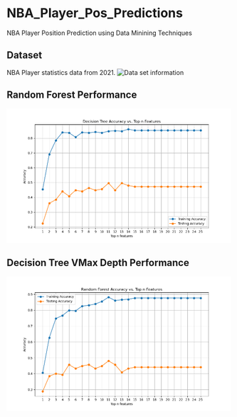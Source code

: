# NBA_Player_Pos_Predictions
NBA Player Position Prediction using Data Minining Techniques

## Dataset
NBA Player statistics data from 2021.
![Data set information](http://url/to/img.png)

## Random Forest Performance
![Random Forest Performance (Tree Accuracy vs Top n Features) ](https://github.com/agx01/NBA_Player_Pos_Predictions/blob/main/DecisionTreeAccuracyVmaxDepth.png)

## Decision Tree VMax Depth Performance
![Decision Tree VMax Depth Performance (Random Forest Accuracy vs Top n features)](https://github.com/agx01/NBA_Player_Pos_Predictions/blob/main/RandomForestAccuracyVmaxDepth.png)